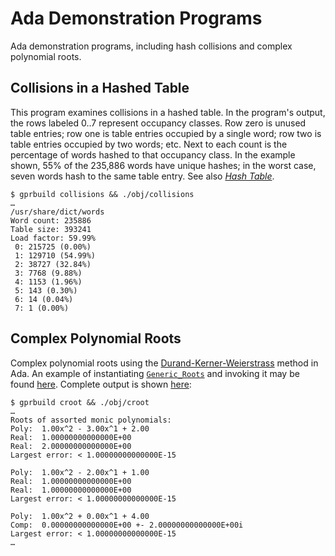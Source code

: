 # Ada Demonstration Programs

Ada demonstration programs, including hash collisions and complex polynomial roots.

## Collisions in a Hashed Table

This program examines collisions in a hashed table. In the program's output, the rows labeled 0..7 represent occupancy classes. Row zero is unused table entries; row one is table entries occupied by a single word; row two is table entries occupied by two words; etc. Next to each count is the percentage of words hashed to that occupancy class. In the example shown, 55% of the 235,886 words have unique hashes; in the worst case, seven words hash to the same table entry. See also [_Hash Table_](https://en.wikipedia.org/wiki/Hash_table).

```
$ gprbuild collisions && ./obj/collisions
…
/usr/share/dict/words
Word count: 235886
Table size: 393241
Load factor: 59.99%
 0: 215725 (0.00%)
 1: 129710 (54.99%)
 2: 38727 (32.84%)
 3: 7768 (9.88%)
 4: 1153 (1.96%)
 5: 143 (0.30%)
 6: 14 (0.04%)
 7: 1 (0.00%)
```

## Complex Polynomial Roots 

Complex polynomial roots using the [Durand-Kerner-Weierstrass](http://en.wikipedia.org/wiki/Durand-Kerner_method) method in Ada. An example of instantiating [`Generic_Roots`](roots/generic_roots.ads) and invoking it may be found [here](roots/croot.adb). Complete output is shown [here](roots/roots.md):

```
$ gprbuild croot && ./obj/croot
…
Roots of assorted monic polynomials:
Poly:  1.00x^2 - 3.00x^1 + 2.00
Real:  1.00000000000000E+00
Real:  2.00000000000000E+00
Largest error: < 1.00000000000000E-15

Poly:  1.00x^2 - 2.00x^1 + 1.00
Real:  1.00000000000000E+00
Real:  1.00000000000000E+00
Largest error: < 1.00000000000000E-15

Poly:  1.00x^2 + 0.00x^1 + 4.00
Comp:  0.00000000000000E+00 +- 2.00000000000000E+00i
Largest error: < 1.00000000000000E-15
…
```
